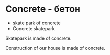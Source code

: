 # Concrete - бетон




- skate park of concrete
- Concrete skatepark

Skatepark is made of concrete.

Construction of our house is made of concrete.